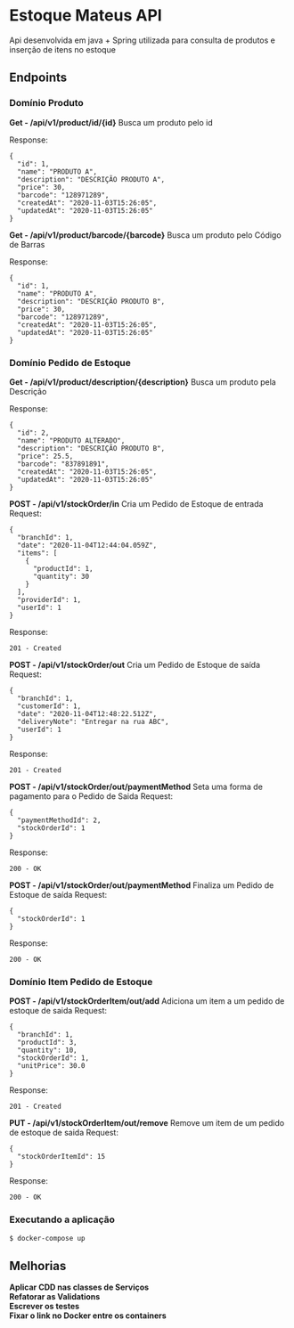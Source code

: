 # Estoque Mateus API

Api desenvolvida em java + Spring utilizada para consulta de produtos e inserção de itens no estoque

## Endpoints
### Domínio Produto

**Get - /api/v1/product/id/{id}**
Busca um produto pelo id

Response:
```
{
  "id": 1,
  "name": "PRODUTO A",
  "description": "DESCRIÇÃO PRODUTO A",
  "price": 30,
  "barcode": "128971289",
  "createdAt": "2020-11-03T15:26:05",
  "updatedAt": "2020-11-03T15:26:05"
}
```

**Get - /api/v1/product/barcode/{barcode}**
Busca um produto pelo Código de Barras

Response:
```
{
  "id": 1,
  "name": "PRODUTO A",
  "description": "DESCRIÇÃO PRODUTO B",
  "price": 30,
  "barcode": "128971289",
  "createdAt": "2020-11-03T15:26:05",
  "updatedAt": "2020-11-03T15:26:05"
}
```
### Domínio Pedido de Estoque

**Get - /api/v1/product/description/{description}**
Busca um produto pela Descrição

Response:
```
{
  "id": 2,
  "name": "PRODUTO ALTERADO",
  "description": "DESCRIÇÃO PRODUTO B",
  "price": 25.5,
  "barcode": "837891891",
  "createdAt": "2020-11-03T15:26:05",
  "updatedAt": "2020-11-03T15:26:05"
}
```

**POST - /api/v1/stockOrder/in**
Cria um Pedido de Estoque de entrada
Request:
```
{
  "branchId": 1,
  "date": "2020-11-04T12:44:04.059Z",
  "items": [
    {
      "productId": 1,
      "quantity": 30
    }
  ],
  "providerId": 1,
  "userId": 1
}
```
Response:
```
201 - Created
```

**POST - /api/v1/stockOrder/out**
Cria um Pedido de Estoque de saída
Request:
```
{
  "branchId": 1,
  "customerId": 1,
  "date": "2020-11-04T12:48:22.512Z",
  "deliveryNote": "Entregar na rua ABC",
  "userId": 1
}
```
Response:
```
201 - Created
```

**POST - /api/v1/stockOrder/out/paymentMethod**
Seta uma forma de pagamento para o Pedido de Saida
Request:
```
{
  "paymentMethodId": 2,
  "stockOrderId": 1
}
```
Response:
```
200 - OK
```

**POST - /api/v1/stockOrder/out/paymentMethod**
Finaliza um Pedido de Estoque de saída
Request:
```
{
  "stockOrderId": 1
}
```
Response:
```
200 - OK
```

### Domínio Item Pedido de Estoque

**POST - /api/v1/stockOrderItem/out/add**
Adiciona um item a um pedido de estoque de saida
Request:
```
{
  "branchId": 1,
  "productId": 3,
  "quantity": 10,
  "stockOrderId": 1,
  "unitPrice": 30.0
}
```
Response:
```
201 - Created
```

**PUT - /api/v1/stockOrderItem/out/remove**
Remove um item de um pedido de estoque de saida
Request:
```
{
  "stockOrderItemId": 15
}
```
Response:
```
200 - OK
```

### Executando a aplicação

```bash
$ docker-compose up
```

## Melhorias
**Aplicar CDD nas classes de Serviços**<br />
**Refatorar as Validations**<br />
**Escrever os testes**<br />
**Fixar o link no Docker entre os containers**<br />
